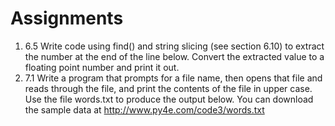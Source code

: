 # Assignments

1. 6.5 Write code using find() and string slicing (see section 6.10) to extract the number at the end of the line below. Convert the extracted value to a floating point number and print it out.
2. 7.1 Write a program that prompts for a file name, then opens that file and reads through the file, and print the contents of the file in upper case. Use the file words.txt to produce the output below.
   You can download the sample data at http://www.py4e.com/code3/words.txt
